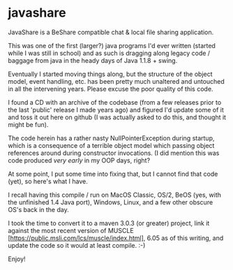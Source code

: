 javashare
=========

JavaShare is a BeShare compatible chat &amp; local file sharing application.

This was one of the first (larger?) java programs I'd ever written (started while I was still in school) and as such is dragging along legacy code / baggage from java in the heady days of Java 1.1.8 + swing.

Eventually I started moving things along, but the structure of the object model, event handling, etc. has been pretty much unaltered and untouched in all the intervening years. Please excuse the poor quality of this code.

I found a CD with an archive of the codebase (from a few releases prior to the last 'public' release I made years ago) and figured I'd update some of it and toss it out here on github (I was actually asked to do this, and thought it might be fun).

The code herein has a rather nasty NullPointerException during startup, which is a consequence of a terrible object model which passing object references around during constructor invocations. (I did mention this was code produced *very early* in my OOP days, right?

At some point, I put some time into fixing that, but I cannot find that code (yet), so here's what I have.

I recall having this compile / run on MacOS Classic, OS/2, BeOS (yes, with the unfinished 1.4 Java port), Windows, Linux, and a few other obscure OS's back in the day.


I took the time to convert it to a maven 3.0.3 (or greater) project, link it against the most recent version of MUSCLE [https://public.msli.com/lcs/muscle/index.html], 6.05 as of this writing, and update the code so it would at least compile. :-)


Enjoy!
